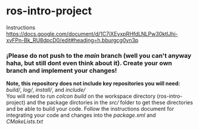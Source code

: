 # ros-intro-project
Instructions https://docs.google.com/document/d/1C7iXEyxpRHfdLNLPw30ktIJhi-xvFPn-Bk_RU8dpcD0/edit#heading=h.bburgcg0vn3p

### ¡Please do not push to the *main* branch (well you can't anyway haha, but still dont even think about it). Create your own branch and implement your changes!

**Note, this repository does not include key repositories you will need:** *build/*, *log/*, *install/*, and *include/* </br>
You will need to run *colcon build* on the workspace directory (ros-intro-project) and the package dirctories in the *src/* folder to get these directories and be able to build your code.
Follow the instructions document for integrating your code and changes into the *package.xml* and *CMakeLists.txt*
